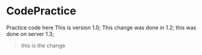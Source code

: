 # CodePractice
Practice code here 
This is version 1.0;
This change was done in 1.2;
this was done on server 1.3;
>this is the change
